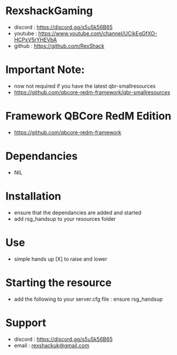 # RexshackGaming
- discord : https://discord.gg/s5uSk56B65
- youtube : https://www.youtube.com/channel/UCikEgGfXO-HCPxV5rYHEVbA
- github : https://github.com/RexShack

# Important Note:
- now not required if you have the latest qbr-smallresources
- https://github.com/qbcore-redm-framework/qbr-smallresources

# Framework QBCore RedM Edition
- https://github.com/qbcore-redm-framework

# Dependancies
- NIL

# Installation
- ensure that the dependancies are added and started
- add rsg_handsup to your resources folder

# Use
- simple hands up [X] to raise and lower

# Starting the resource
- add the following to your server.cfg file : ensure rsg_handsup

# Support
- discord : https://discord.gg/s5uSk56B65
- email : rexshackuk@gmail.com
